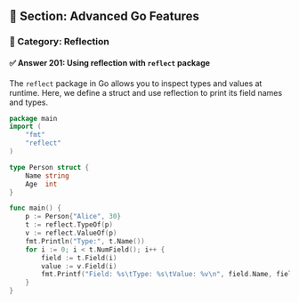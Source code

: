 ## 📘 Section: Advanced Go Features  
### 🔹 Category: Reflection  
#### ✅ Answer 201: Using reflection with `reflect` package

The `reflect` package in Go allows you to inspect types and values at runtime. Here, we define a struct and use reflection to print its field names and types.

```go
package main
import (
    "fmt"
    "reflect"
)

type Person struct {
    Name string
    Age  int
}

func main() {
    p := Person{"Alice", 30}
    t := reflect.TypeOf(p)
    v := reflect.ValueOf(p)
    fmt.Println("Type:", t.Name())
    for i := 0; i < t.NumField(); i++ {
        field := t.Field(i)
        value := v.Field(i)
        fmt.Printf("Field: %s\tType: %s\tValue: %v\n", field.Name, field.Type, value)
    }
}
```

